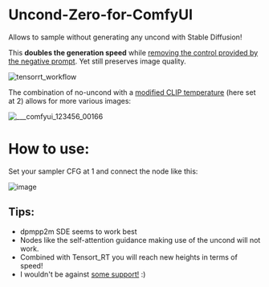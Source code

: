 # Uncond-Zero-for-ComfyUI
Allows to sample without generating any uncond with Stable Diffusion!

This **doubles the generation speed** while [removing the control provided by the negative prompt](https://github.com/Extraltodeus/Stable-Diffusion-temperature-settings). Yet still preserves image quality.


![tensorrt_workflow](https://github.com/Extraltodeus/Uncond-Zero-for-ComfyUI/assets/15731540/b76b02bf-2634-4206-8407-8637a36b04ed)


The combination of no-uncond with a [modified CLIP temperature](https://github.com/Extraltodeus/Stable-Diffusion-temperature-settings) (here set at 2) allows for more various images:

![____comfyui_123456_00166_](https://github.com/Extraltodeus/Uncond-Zero-for-ComfyUI/assets/15731540/ca7992f2-32da-44a6-8d90-df62f095439f)

# How to use:

Set your sampler CFG at 1 and connect the node like this:

![image](https://github.com/Extraltodeus/Uncond-Zero-for-ComfyUI/assets/15731540/ca96d323-1132-4848-9d1a-a9b6f5bfced4)


## Tips:

- dpmpp2m SDE seems to work best
- Nodes like the self-attention guidance making use of the uncond will not work.
- Combined with Tensort_RT you will reach new heights in terms of speed!
- I wouldn't be against [some support!](https://www.patreon.com/extraltodeus) :)
